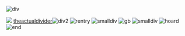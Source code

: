 ![div](https://files.catbox.moe/c18hze.jpg)

![](https://pbs.twimg.com/profile_images/1208468781154078721/xzWAW-eL_200x200.jpg) [theactualdivider](https://i.imgur.com/jUfbxg5.png)![div2](https://cdn.discordapp.com/emojis/1122267392890908867.webp?size=28&quality=lossless) ![rentry](https://i.imgur.com/Zv1Ktfq.png) ![smalldiv](https://cdn.discordapp.com/emojis/1125564159988355162.webp?size=28&quality=lossless)  ![gb](https://i.imgur.com/gmHqazM.png) ![smalldiv](https://cdn.discordapp.com/emojis/1125564159988355162.webp?size=28&quality=lossless)  ![hoard](https://i.imgur.com/ven1qTu.png) ![end](https://files.catbox.moe/axzxxw.png)
